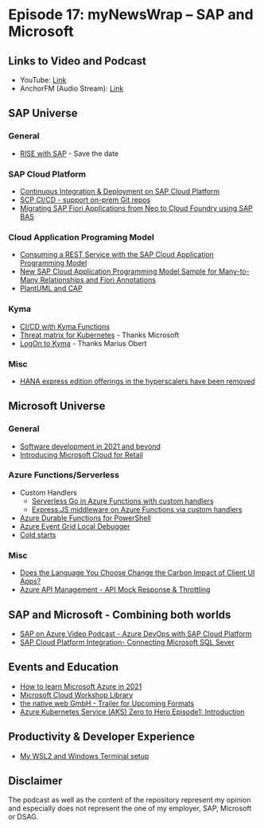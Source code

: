# Episode 17: myNewsWrap – SAP and Microsoft

## Links to Video and Podcast

* YouTube: [Link](https://youtu.be/DHA8L_z6MTE)
* AnchorFM (Audio Stream): [Link](https://anchor.fm/christian-lechner/episodes/myNewsWrap--SAP-and-Microsoft-Episode-17-ep0dff)

## SAP Universe

### General

* [RISE with SAP](https://www.sap.com/about/events/rise-with-sap.html) - Save the date

### SAP Cloud Platform

* [Continuous Integration & Deployment on SAP Cloud Platform](https://people.sap.com/marco.lommatzsch#content)
* [SCP CI/CD - support on-prem Git repos](https://twitter.com/IrinaKirilova3/status/1349406729294000128)
* [Migrating SAP Fiori Applications from Neo to Cloud Foundry using SAP BAS](https://blogs.sap.com/2021/01/14/migrating-sap-fiori-applications-from-neo-to-cloud-foundry-using-sap-business-application-studio/)

### Cloud Application Programing Model

* [Consuming a REST Service with the SAP Cloud Application Programming Model](https://blogs.sap.com/2020/12/27/consuming-a-rest-service-with-the-sap-cloud-application-programming-model/)
* [New SAP Cloud Application Programming Model Sample for Many-to-Many Relationships and Fiori Annotations](https://blogs.sap.com/2020/12/21/new-sap-cloud-application-programming-model-sample-for-many-to-many-relationships-and-fiori-annotations/)
* [PlantUML and CAP](https://github.com/hschaefer123/cap-plantuml)

### Kyma

* [CI/CD with Kyma Functions](https://github.com/abbi-gaurav/ci-cd-kyma-functions)
* [Threat matrix for Kubernetes](https://www.microsoft.com/security/blog/2020/04/02/attack-matrix-kubernetes/) - Thanks Microsoft
* [LogOn to Kyma](https://developers.sap.com/tutorials/kyma-create-service-account.html) - Thanks Marius Obert

### Misc

* [HANA express edition offerings in the hyperscalers have been removed](https://twitter.com/joerg_brandeis/status/1348597012825059331)

## Microsoft Universe

### General

* [Software development in 2021 and beyond](https://blogs.microsoft.com/blog/2021/01/14/software-development-in-2021-and-beyond/)
* [Introducing Microsoft Cloud for Retail](https://cloudblogs.microsoft.com/industry-blog/retail/2021/01/13/introducing-microsoft-cloud-for-retail/)

### Azure Functions/Serverless

* Custom Handlers
  * [Serverless Go in Azure Functions with custom handlers](https://youtu.be/RPCEH247twU)
  * [Express.JS middleware on Azure Functions via custom handlers](https://securecloud.blog/2021/01/04/express-js-middlewares-on-azure-functions-via-custom-handlers/)
* [Azure Durable Functions for PowerShell](https://4bes.nl/2021/01/03/azure-durable-functions-for-powershell/)
* [Azure Event Grid Local Debugger](https://twitter.com/nthonyChu/status/1344372893233287168)
* [Cold starts](https://twitter.com/MikhailShilkov/status/1347194365207261184)

### Misc

* [Does the Language You Choose Change the Carbon Impact of Client UI Apps?](https://devblogs.microsoft.com/sustainable-software/language-impact-on-ui-apps/)
* [Azure API Management - API Mock Response & Throttling](https://youtu.be/k_1391989z0)

## SAP and Microsoft - Combining both worlds

* [SAP on Azure Video Podcast - Azure DevOps with SAP Cloud Platform](https://youtu.be/zvvGOnQM_OU)
* [SAP Cloud Platform Integration- Connecting Microsoft SQL Sever](https://blogs.sap.com/2020/12/24/sap-cloud-platform-integration-connecting-microsoft-sql-sever/)

## Events and Education

* [How to learn Microsoft Azure in 2021](https://www.thomasmaurer.ch/2020/12/how-to-learn-microsoft-azure-in-2021/)
* [Microsoft Cloud Workshop Library](https://microsoftcloudworkshop.com/)
* [the native web GmbH - Trailer for Upcoming Formats](https://youtu.be/_YbN1kXdv_E)
* [Azure Kubernetes Service (AKS) Zero to Hero Episode1: Introduction](https://youtu.be/JqlwEmIUZH0)

## Productivity & Developer Experience

* [My WSL2 and Windows Terminal setup](https://garrytrinder.github.io/2020/12/my-wsl2-windows-terminal-setup)

## Disclaimer

The podcast as well as the content of the repository represent my opinion and especially does not represent the one of my employer, SAP, Microsoft or DSAG.